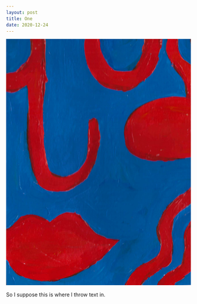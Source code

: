 ```yaml
---
layout: post
title: One
date: 2020-12-24
---
```


![test](images/001.jpg)


So I suppose this is where I throw text in. 
